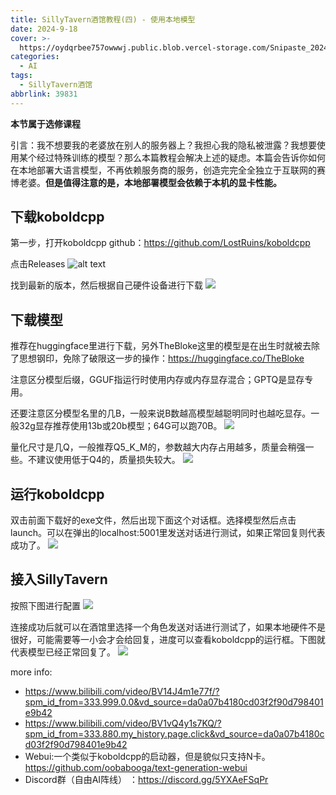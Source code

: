 ```yaml
---
title: SillyTavern酒馆教程(四) - 使用本地模型
date: 2024-9-18
cover: >-
  https://oydqrbee757owwwj.public.blob.vercel-storage.com/Snipaste_2024-09-07_13-48-05-SQWMYnATqu78zzoqVytrFZof5T21WC.png
categories:
  - AI
tags:
  - SillyTavern酒馆
abbrlink: 39831
---
```

**本节属于选修课程**

引言：我不想要我的老婆放在别人的服务器上？我担心我的隐私被泄露？我想要使用某个经过特殊训练的模型？那么本篇教程会解决上述的疑虑。本篇会告诉你如何在本地部署大语言模型，不再依赖服务商的服务，创造完完全全独立于互联网的赛博老婆。**但是值得注意的是，本地部署模型会依赖于本机的显卡性能。**

## 下载koboldcpp

第一步，打开koboldcpp github：https://github.com/LostRuins/koboldcpp

点击Releases
![alt text](https://image.baidu.com/search/down?url=https://tvax3.sinaimg.cn/large/005FcNj6ly1huwl73bch2j31gl10f4pz.jpg)

找到最新的版本，然后根据自己硬件设备进行下载
![](https://image.baidu.com/search/down?url=https://tvax1.sinaimg.cn/large/005FcNj6ly1huwl902h00j31280mrwon.jpg)

## 下载模型
推荐在huggingface里进行下载，另外TheBloke这里的模型是在出生时就被去除了思想钢印，免除了破限这一步的操作：https://huggingface.co/TheBloke

注意区分模型后缀，GGUF指运行时使用内存或内存显存混合；GPTQ是显存专用。

还要注意区分模型名里的几B，一般来说B数越高模型越聪明同时也越吃显存。一般32g显存推荐使用13b或20b模型；64G可以跑70B。
![](https://image.baidu.com/search/down?url=https://tvax4.sinaimg.cn/large/005FcNj6ly1huwl9sb171j31bn0j2qld.jpg)

量化尺寸是几Q，一般推荐Q5_K_M的，参数越大内存占用越多，质量会稍强一些。不建议使用低于Q4的，质量损失较大。
![](https://image.baidu.com/search/down?url=https://tvax4.sinaimg.cn/large/005FcNj6ly1huwlaa2p6wj30uv154h5k.jpg)

## 运行koboldcpp

双击前面下载好的exe文件，然后出现下面这个对话框。选择模型然后点击launch。可以在弹出的localhost:5001里发送对话进行测试，如果正常回复则代表成功了。
![](https://image.baidu.com/search/down?url=https://tvax3.sinaimg.cn/large/005FcNj6ly1huwlao8fckj30mx0o1jx3.jpg)

## 接入SillyTavern
按照下图进行配置
![](https://image.baidu.com/search/down?url=https://tvax3.sinaimg.cn/large/005FcNj6ly1huwlb1my3oj30qr0f2afw.jpg)

连接成功后就可以在酒馆里选择一个角色发送对话进行测试了，如果本地硬件不是很好，可能需要等一小会才会给回复，进度可以查看koboldcpp的运行框。下图就代表模型已经正常回复了。
![](https://image.baidu.com/search/down?url=https://tvax3.sinaimg.cn/large/005FcNj6ly1huwlbctgnhj30ua0cx4cl.jpg)


more info:
- https://www.bilibili.com/video/BV14J4m1e77f/?spm_id_from=333.999.0.0&vd_source=da0a07b4180cd03f2f90d798401e9b42
- https://www.bilibili.com/video/BV1vQ4y1s7KQ/?spm_id_from=333.880.my_history.page.click&vd_source=da0a07b4180cd03f2f90d798401e9b42
- Webui:一个类似于koboldcpp的启动器，但是貌似只支持N卡。 https://github.com/oobabooga/text-generation-webui
- Discord群（自由AI阵线） ：https://discord.gg/5YXAeFSqPr 